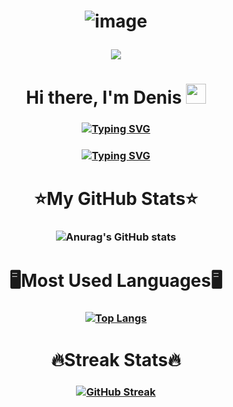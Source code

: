 <h1 align="center">
  
![image](https://user-images.githubusercontent.com/25536017/160417244-acf66760-ea01-439f-bf8d-a886fd3a6ced.png) 
  
![](https://github-profile-summary-cards.vercel.app/api/cards/profile-details?username=dkurbatovv&theme=github_dark)
  
</h1>

<h1 align="center">Hi there, I'm Denis</a> 
<img src="https://github.com/blackcater/blackcater/raw/main/images/Hi.gif" height="32"/></h1>
<h3 align="center">  
  
  [![Typing SVG](https://readme-typing-svg.herokuapp.com?color=B1F705&center=true&width=450&lines=Machine+Learning+Engineer+from+Russia)](https://git.io/typing-svg)  
  
</h3>
<h3 align="center"> 
  
  [![Typing SVG](https://readme-typing-svg.herokuapp.com?color=05F794&center=true&lines=Welcome+to+my+profile!+)](https://git.io/typing-svg)  
  
</h3>

<h1 align="center">⭐My GitHub Stats⭐</h1>
<h3 align="center">
  
![Anurag's GitHub stats](https://github-readme-stats.vercel.app/api?username=dkurbatovv&show_icons=true&theme=radical)
  
</h3>

<h1 align="center">🖥Most Used Languages🖥</h1>
<h3 align="center">

[![Top Langs](https://github-readme-stats.vercel.app/api/top-langs/?username=dkurbatovv&layout=compact)](https://github.com/dkurbatovv/github-readme-stats)

</h3>

  <h1 align="center">🔥Streak Stats🔥</h1>
<h3 align="center">
  
[![GitHub Streak](http://github-readme-streak-stats.herokuapp.com?user=dkurbatovv&theme=cobalt&hide_border=true&date_format=M%20j%5B%2C%20Y%5D)](https://git.io/streak-stats)
  
</h3>

